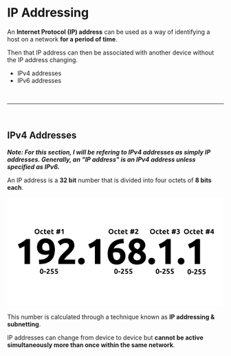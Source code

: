 # IP Addressing

An **Internet Protocol (IP) address** can be used as a way of identifying a host on a network **for a period of time**.

Then that IP address can then be associated with another device without the IP address changing.
- IPv4 addresses
- IPv6 addresses

<br>

---

<br>

## IPv4 Addresses

***Note: For this section, I will be refering to IPv4 addresses as simply IP addresses. Generally, an "IP address" is an IPv4 address unless specified as IPv6.***

An IP address is a **32 bit** number that is divided into four octets of **8 bits each**.

[![IPv4 Octets][1]][1]

This number is calculated through a technique known as **IP addressing & subnetting**.

IP addresses can change from device to device but **cannot be active simultaneously more than once within the same network**.





[1]: ../images/networking/ipv4_octets.png (ipv4_octets.png)